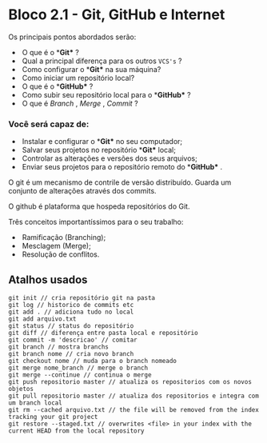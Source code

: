# Bloco 2.1 - Git, GitHub e Internet

  Os principais pontos abordados serão:

- ​      O que é o                         ***Git\***                    ?    
- ​      Qual a principal diferença para os outros  `VCS's`      ?    
- ​      Como configurar o                         ***Git\***                     na sua máquina?    
- ​      Como iniciar um repositório local?    
- ​      O que é o                         ***GitHub\***                    ?    
- ​      Como subir seu repositório local para o                         ***GitHub\***                    ?    
- ​      O que é               *Branch*            ,               *Merge*            ,               *Commit*            ?    

###   Você será capaz de:

- ​      Instalar e configurar o                         ***Git\***                     no seu computador;    
- ​      Salvar seus projetos no repositório                         ***Git\***                     local;    
- ​      Controlar as alterações e versões dos seus arquivos;    
- ​      Enviar seus projetos para o repositório remoto do                         ***GitHub\***                    .    

O git é um mecanismo de contrile de versão distribuído. Guarda um conjunto de alterações através dos commits.

O github é plataforma que hospeda repositórios do Git.

Três conceitos importantíssimos para o seu trabalho:

- ​      Ramificação (Branching);    
- ​      Mesclagem (Merge);    
- ​      Resolução de conflitos.

## Atalhos usados

``` 
git init // cria repositório git na pasta
git log // historico de commits etc
git add . // adiciona tudo no local
git add arquivo.txt
git status // status do repositório
git diff // diferença entre pasta local e repositório
git commit -m 'descricao' // comitar
git branch // mostra branchs
git branch nome // cria novo branch
git checkout nome // muda para o branch nomeado
git merge nome_branch // merge o branch
git merge --continue // continua o merge
git push repositorio master // atualiza os repositorios com os novos objetos
git pull repositorio master // atualiza dos repositorios e integra com um branch local
git rm --cached arquivo.txt // the file will be removed from the index tracking your git project
git restore --staged.txt // overwrites <file> in your index with the current HEAD from the local repository
```


